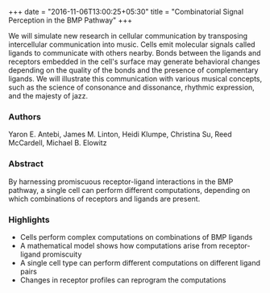 +++
date = "2016-11-06T13:00:25+05:30"
title = "Combinatorial Signal Perception in the BMP Pathway"
+++

We will simulate new research in cellular communication by transposing intercellular communication into music. Cells emit molecular signals called ligands to communicate with others nearby. Bonds between the ligands and receptors embedded in the cell's surface may generate behavioral changes depending on the quality of the bonds and the presence of complementary ligands. We will illustrate this communication with various musical concepts, such as the science of consonance and dissonance, rhythmic expression, and the majesty of jazz. 

### Authors
Yaron E. Antebi, James M. Linton, Heidi Klumpe, Christina Su, Reed McCardell, Michael B. Elowitz </p>

### Abstract
By harnessing promiscuous receptor-ligand interactions in the BMP pathway, a single cell can perform different computations, depending on which combinations of receptors and ligands are present.

### Highlights
- Cells perform complex computations on combinations of BMP ligands
- A mathematical model shows how computations arise from receptor-ligand promiscuity
- A single cell type can perform different computations on different ligand pairs
- Changes in receptor profiles can reprogram the computations